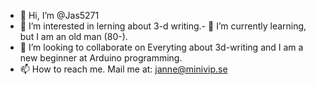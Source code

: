 - 👋 Hi, I’m @Jas5271
- 👀 I’m interested in lerning  about 3-d writing.- 🌱 I’m currently learning, but I am an old man (80-).
- 💞️ I’m looking to collaborate on Everyting about 3d-writing and I am a new beginner at Arduino programming.
- 📫 How to reach me. Mail me at: janne@minivip.se

<!---
Jas5271/Jas5271 is a ✨ special ✨ repository because its `README.md` (this file) appears on your GitHub profile.
You can click the Preview link to take a look at your changes.
--->

